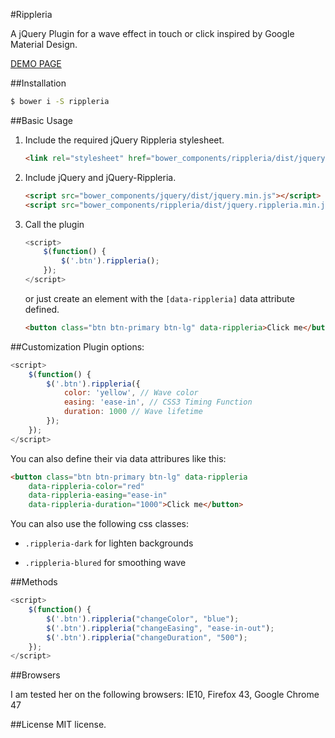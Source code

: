 #Rippleria

A jQuery Plugin for a wave effect in touch or click inspired by Google Material Design.

[DEMO PAGE](http://nsept.github.io/rippleria/)

##Installation

```bash
$ bower i -S rippleria
```

##Basic Usage

1. Include the required jQuery Rippleria stylesheet.
    ```html
    <link rel="stylesheet" href="bower_components/rippleria/dist/jquery.rippleria.min.css">
    ```

2. Include jQuery and jQuery-Rippleria.
    ```html
    <script src="bower_components/jquery/dist/jquery.min.js"></script>
    <script src="bower_components/rippleria/dist/jquery.rippleria.min.js"></script>
    ```

3. Call the plugin

    ```js
    <script>
        $(function() {
            $('.btn').rippleria();
        });
    </script>
    ```

    or just create an element with the `[data-rippleria]` data attribute defined.

    ```html
    <button class="btn btn-primary btn-lg" data-rippleria>Click me</button>
    ```

##Customization
Plugin options:

```js
<script>
    $(function() {
        $('.btn').rippleria({
            color: 'yellow', // Wave color
            easing: 'ease-in', // CSS3 Timing Function
            duration: 1000 // Wave lifetime
        });
    });
</script>
```

You can also define their via data attribures like this:

```html
<button class="btn btn-primary btn-lg" data-rippleria 
    data-rippleria-color="red" 
    data-rippleria-easing="ease-in" 
    data-rippleria-duration="1000">Click me</button>
```

You can also use the following css classes:

* ```.rippleria-dark``` for lighten backgrounds

* ```.rippleria-blured``` for smoothing wave

##Methods
```js
<script>
    $(function() {
        $('.btn').rippleria("changeColor", "blue");
        $('.btn').rippleria("changeEasing", "ease-in-out");
        $('.btn').rippleria("changeDuration", "500");
    });
</script>
```

##Browsers

I am tested her on the following browsers:
IE10, Firefox 43, Google Chrome 47

##License
MIT license.
